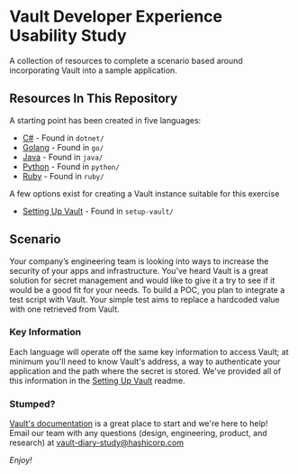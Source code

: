 # Vault Developer Experience Usability Study
A collection of resources to complete a scenario based around incorporating Vault into a sample application.

## Resources In This Repository
A starting point has been created in five languages:
 - [C#](./dotnet/README.md) - Found in `dotnet/`
 - [Golang](./go/README.md) - Found in `go/`
 - [Java](./java/README.md) - Found in `java/`
 - [Python](./python/README.md) - Found in `python/`
 - [Ruby](./ruby/README.md) - Found in `ruby/`  

A few options exist for creating a Vault instance suitable for this exercise
 - [Setting Up Vault](./setup-vault/README.md) - Found in `setup-vault/`

## Scenario
Your company’s engineering team is looking into ways to increase the security of your apps and
infrastructure. You’ve heard Vault is a great solution for secret management and would like to give
it a try to see if it would be a good fit for your needs. To build a POC, you plan to integrate a test
script with Vault. Your simple test aims to replace a hardcoded value with one retrieved from Vault.

### Key Information
Each language will operate off the same key information to access Vault; at minimum you'll need to know
Vault's address, a way to authenticate your application and the path where the secret is stored. We've provided all
of this information in the [Setting Up Vault](./setup-vault/README.md) readme.

### Stumped?
[Vault's documentation](https://www.vaultproject.io/docs) is a great place to start and we're here to help!  
Email our team with any questions (design, engineering, product, and research) at [vault-diary-study@hashicorp.com](mailto:vault-diary-study@hashicorp.com)

_Enjoy!_ 